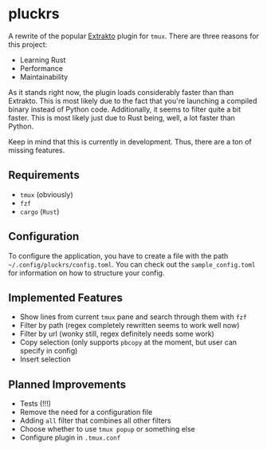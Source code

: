 # pluckrs
A rewrite of the popular [Extrakto](https://github.com/laktak/extrakto) plugin for `tmux`.
There are three reasons for this project:
- Learning Rust
- Performance
- Maintainability

As it stands right now, the plugin loads considerably faster than than Extrakto. This is most
likely due to the fact that you're launching a compiled binary instead of Python code.
Additionally, it seems to filter quite a bit faster. This is most likely just due to Rust
being, well, a lot faster than Python.

Keep in mind that this is currently in development. Thus, there are a ton of missing features.

## Requirements

- `tmux` (obviously)
- `fzf`
- `cargo` (`Rust`)

## Configuration

To configure the application, you have to create a file with the path 
`~/.config/pluckrs/config.toml`. You can check out the `sample_config.toml` for information
on how to structure your config.

## Implemented Features

- Show lines from current `tmux` pane and search through them with `fzf`
- Filter by path (regex completely rewritten seems to work well now)
- Filter by url (wonky still, regex definitely needs some work)
- Copy selection (only supports `pbcopy` at the moment, but user can specify in config)
- Insert selection

## Planned Improvements

- Tests (!!!)
- Remove the need for a configuration file
- Adding `all` filter that combines all other filters
- Choose whether to use `tmux popup` or something else
- Configure plugin in `.tmux.conf`
